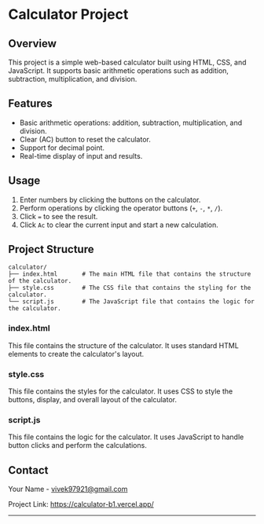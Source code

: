 # Calculator Project
 
## Overview
This project is a simple web-based calculator built using HTML, CSS, and JavaScript. It supports basic arithmetic operations such as addition, subtraction, multiplication, and division.

## Features
- Basic arithmetic operations: addition, subtraction, multiplication, and division.
- Clear (AC) button to reset the calculator.
- Support for decimal point.
- Real-time display of input and results.


## Usage
1. Enter numbers by clicking the buttons on the calculator.
2. Perform operations by clicking the operator buttons (`+`, `-`, `*`, `/`).
3. Click `=` to see the result.
4. Click `Ac` to clear the current input and start a new calculation.

## Project Structure
```
calculator/
├── index.html       # The main HTML file that contains the structure of the calculator.
├── style.css        # The CSS file that contains the styling for the calculator.
└── script.js        # The JavaScript file that contains the logic for the calculator.
```

### index.html
This file contains the structure of the calculator. It uses standard HTML elements to create the calculator's layout.

### style.css
This file contains the styles for the calculator. It uses CSS to style the buttons, display, and overall layout of the calculator.

### script.js
This file contains the logic for the calculator. It uses JavaScript to handle button clicks and perform the calculations.


## Contact
Your Name - [vivek97921@gmail.com](mailto:vivek97921@gmail.com)

Project Link: https://calculator-b1.vercel.app/


---
